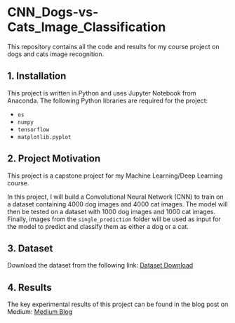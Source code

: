 # CNN_Dogs-vs-Cats_Image_Classification

This repository contains all the code and results for my course project on dogs and cats image recognition.

## 1. Installation

This project is written in Python and uses Jupyter Notebook from Anaconda. The following Python libraries are required for the project:

- `os`
- `numpy`
- `tensorflow`
- `matplotlib.pyplot`

## 2. Project Motivation

This project is a capstone project for my Machine Learning/Deep Learning course.

In this project, I will build a Convolutional Neural Network (CNN) to train on a dataset containing 4000 dog images and 4000 cat images. The model will then be tested on a dataset with 1000 dog images and 1000 cat images. Finally, images from the `single_prediction` folder will be used as input for the model to predict and classify them as either a dog or a cat.

## 3. Dataset

Download the dataset from the following link:
[Dataset Download](https://drive.google.com/file/d/1fQUIds-176c2tcy9H59mV6O43P3bIwVO/view)

## 4. Results

The key experimental results of this project can be found in the blog post on Medium:  [Medium Blog](https://medium.com/@starchen12cx/using-tensorflow-to-implement-cnn-for-dogs-and-cats-image-classification-bc10c6c7d67f)
